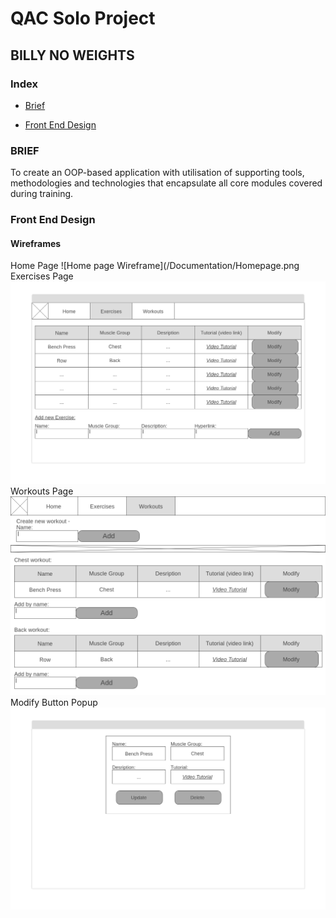 # QAC Solo Project
## BILLY NO WEIGHTS

### Index
* [Brief](#brief)

* [Front End Design](#FE)


<a name="brief"></a>
### BRIEF
To create an OOP-based application with utilisation of supporting tools, methodologies and technologies that encapsulate all core modules covered during training.

<a name="FE"></a>
### Front End Design
#### Wireframes
Home Page
![Home page Wireframe](/Documentation/Homepage.png
Exercises Page
![Exercises page Wireframe](/Documentation/ExercisesPage.png)
Workouts Page
![Workouts page Wireframe](/Documentation/WorkoutsPage.png)
Modify Button Popup
![Modify Button Popup Wireframe](/Documentation/ModifyPopup.png)
